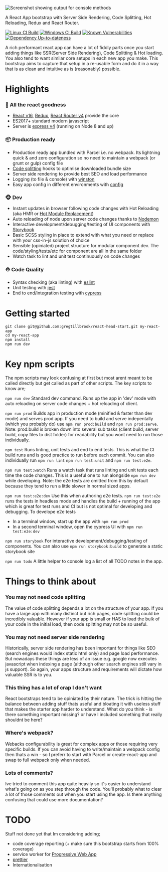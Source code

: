 ![Screenshot showing output for console methods](/docs/react-head-start-logo.jpg?raw=true)

A React App bootstrap with Server Side Rendering, Code Splitting, Hot Reloading, Redux and React Router.

[![Linux CI Build][travis-image]][travis-url]
[![Windows CI Build][appveyor-image]][appveyor-url]
[![Known Vulnerabilities][snyk-image]][snyk-url]
[![Dependency Up-to-dateness][david-image]][david-url]


A rich performant react app can have a lot of fiddly parts once you start adding things like SSR(Server Side Rendering), Code Splitting & Hot loading. You also tend to want similar core setups in each new app you make. This bootstrap aims to capture that setup in a re-usable form and do it in a way that is as clean and intuitive as is (reasonably) possible.



# Highlights

### 🚀 All the react goodness
 - [React v16](https://www.npmjs.com/package/react), [Redux](https://www.npmjs.com/package/redux), [React Router v4](https://www.npmjs.com/package/react-router) provide the core
 - ES2017+ standard modern javascript
 - Server is [express v4](https://www.npmjs.com/package/express) (running on Node 8 and up)

### 📦 Production ready
 - Production ready app bundled with Parcel i.e. no webpack. Its lightning quick & and zero configuration so no need to maintain a webpack (or grunt or gulp) config file
 - [Code splitting](https://parceljs.org/code_splitting.html) hooks to optimise downloaded bundle size
 - Server side rendering to provide best SEO and load performance
 - Logging (to file & console) with [winston](https://www.npmjs.com/package/winston)
 - Easy app config in different environments with [config](https://www.npmjs.com/package/config)

### 🐵 Dev
 - Instant updates in browser following code changes with Hot Reloading (aka HMR or [Hot Module Replacement](https://parceljs.org/hmr.html))
 - Auto reloading of node upon server code changes thanks to [Nodemon](https://www.npmjs.com/package/nodemon)
 - Interactive development/debugging/testing of UI components with [Storybook](https://storybook.js.org/)
 - Basic SCSS styling in place to extend with what you need or replace with your css-in-js solution of choice
 - Sensible (opiniated) project structure for modular component dev. The code/styling/tests/etc for component are all in the same folder
 - Watch task to lint and unit test continuously on code changes

### ⛑ Code Quality
 - Syntax checking (aka linting) with [eslint](https://www.npmjs.com/package/eslint)
 - Unit testing with [jest](http://facebook.github.io/jest/)
 - End to end/integration testing with [cypress](https://www.cypress.io/)



# Getting started

```console
git clone git@github.com:gregtillbrook/react-head-start.git my-react-app
cd my-react-app
npm install
npm run dev
```


# Key npm scripts
The npm scripts may look confusing at first but most arent meant to be called directly but get called as part of other scripts. The key scripts to know are;

```npm run dev```
Standard dev command. Runs up the app in 'dev' mode with auto reloading on server code changes + hot reloading of client.

```npm run prod```
Builds app in production mode (minified & faster than dev mode) and serves prod app. If you need to build and serve indepentally (which you probably do) use ```npm run prod:build``` and ```npm run prod:serve```. Note: prod:build is broken down into several sub tasks (client build, server build, copy files to dist folder) for readability but you wont need to run those individually.

```npm test```
Runs linting, unit tests and end to end tests. This is what the CI build runs and is good practice to run before each commit. You can also individually run ```npm run lint``` ```npm run test:unit``` and ```npm run test:e2e```.

```npm run test:watch```
Runs a watch task that runs linting and unit tests each time the code changes. This is a useful one to run alongside ```npm run dev``` while developing. Note: the e2e tests are omitted from this by default because they tend to run a little slower in normal sized apps.

```npm run test:e2e:dev```
Use this when authoring e2e tests. ```npm run test:e2e``` runs the tests in headless mode and handles the build + running of the app which is great for test runs and CI but is not optimal for developing and debugging. To develope e2e tests 
 - In a terminal window, start up the app with ```npm run prod```
 - In a second terminal window, open the cypress UI with ```npm run test:e2e:dev```

```npm run storybook```
For interactive development/debugging/testing of components. You can also use ```npm run storybook:build``` to generate a static storybook site

```npm run todo```
A little helper to console log a list of all TODO notes in the app.



# Things to think about

### You may not need code splitting
The value of code splitting depends a lot on the structure of your app. If you have a large app with many distinct but rich pages, code splitting could be incredibly valuable. However if your app is small or HAS to load the bulk of your code in the initial load, then code splitting may not be so useful.

### You may not need server side rendering
Historically, server side rendering has been important for things like SEO (search engines would index static html only) and page load performance. But nowadays these things are less of an issue e.g. google now executes javascript when indexing a page (although other search engines still vary in js support). So again, your apps structure and requirements will dictate how valuable SSR is to you.

### This thing has a lot of crap I don't want
React bootstraps tend to be opiniated by their nature. The trick is hitting the balance between adding stuff thats useful and bloating it with useless stuff that makes the starter app harder to understand. What do you think - is there something important missing? or have I included something that really shouldnt be here?

### Where's webpack?
Webacks configurability is great for complex apps or those requiring very specific builds. If you can avoid having to write/maintain a webpack config then thats a win - so I preferr to start with Parcel or create-react-app and swap to full webpack only when needed.

### Lots of comments?
Ive tried to comment this app quite heavily so it's easier to understand what's going on as you step through the code. You'll probably what to clear a lot of those comments out when you start using the app. Is there anything confusing that could use more documentation?



# TODO
Stuff not done yet that Im considering adding;
 - code coverage reporting (+ make sure this bootstrap starts from 100% coverage)
 - service worker for [Progressive Web App](https://developers.google.com/web/progressive-web-apps/)
 - [prettier](https://www.npmjs.com/package/prettier)
 - Internationalisation


[travis-image]: https://img.shields.io/travis/gregtillbrook/react-head-start/master.svg?label=Linux%20CI%20Build
[travis-url]: https://travis-ci.org/gregtillbrook/react-head-start
[appveyor-image]: https://img.shields.io/appveyor/ci/gregtillbrook/react-head-start/master.svg?label=Windows%20CI%20Build
[appveyor-url]: https://ci.appveyor.com/project/gregtillbrook/react-head-start
[snyk-image]: https://snyk.io/test/github/gregtillbrook/react-head-start/badge.svg
[snyk-url]: https://snyk.io/test/github/gregtillbrook/react-head-start
[david-image]: https://david-dm.org/gregtillbrook/react-head-start.svg
[david-url]: https://david-dm.org/gregtillbrook/react-head-start
